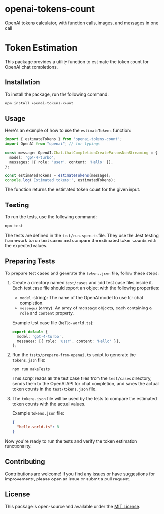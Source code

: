 # openai-tokens-count
OpenAI tokens calculator, with function calls, images, and messages in one call

# Token Estimation

This package provides a utility function to estimate the token count for OpenAI chat completions.

## Installation

To install the package, run the following command:

```bash
npm install openai-tokens-count
```

## Usage

Here's an example of how to use the `estimateTokens` function:

```typescript
import { estimateTokens } from 'openai-tokens-count';
import OpenAI from "openai"; // for typings

const message: OpenAI.Chat.ChatCompletionCreateParamsNonStreaming = {
  model: 'gpt-4-turbo',
  messages: [{ role: 'user', content: 'Hello' }],
};

const estimatedTokens = estimateTokens(message);
console.log('Estimated tokens:', estimatedTokens);
```

The function returns the estimated token count for the given input.

## Testing

To run the tests, use the following command:

```bash
npm test
```

The tests are defined in the `test/run.spec.ts` file. They use the Jest testing framework to run test cases and compare the estimated token counts with the expected values.

## Preparing Tests

To prepare test cases and generate the `tokens.json` file, follow these steps:

1. Create a directory named `test/cases` and add test case files inside it. Each test case file should export an object with the following properties:
    - `model` (string): The name of the OpenAI model to use for chat completion.
    - `messages` (array): An array of message objects, each containing a `role` and `content` property.

   Example test case file (`hello-world.ts`):
   ```typescript
   export default {
     model: 'gpt-4-turbo',
     messages: [{ role: 'user', content: 'Hello' }],
   };
   ```

2. Run the `tests/prepare-from-openai.ts` script to generate the `tokens.json` file:

   ```bash
   npm run makeTests
   ```

   This script reads all the test case files from the `test/cases` directory, sends them to the OpenAI API for chat completion, and saves the actual token counts in the `test/tokens.json` file.

3. The `tokens.json` file will be used by the tests to compare the estimated token counts with the actual values.

   Example `tokens.json` file:
   ```json
   {
     "hello-world.ts": 8
   }
   ```

Now you're ready to run the tests and verify the token estimation functionality.

## Contributing

Contributions are welcome! If you find any issues or have suggestions for improvements, please open an issue or submit a pull request.

## License

This package is open-source and available under the [MIT License](LICENSE).
